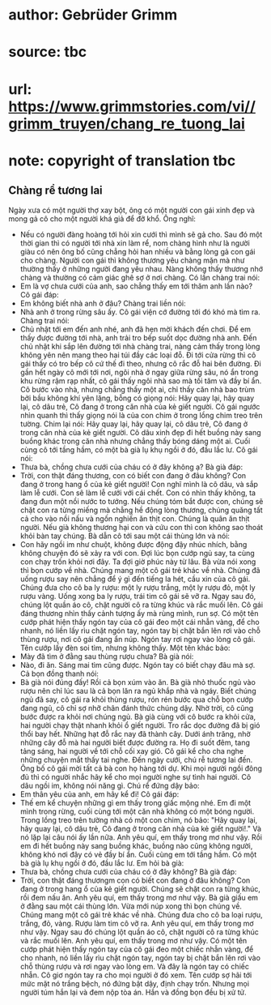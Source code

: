 # author: Gebrüder Grimm
# source: tbc
# url: https://www.grimmstories.com/vi//grimm_truyen/chang_re_tuong_lai
# note: copyright of translation tbc

## Chàng rể tương lai 

Ngày xưa có một người thợ xay bột, ông có một người con gái xinh đẹp và
mong gả cô cho một người khá giả để đỡ khổ. Ông nghĩ:
- Nếu có người đàng hoàng tới hỏi xin cưới thì mình sẽ gả cho.
Sau đó một thời gian thì có người tới nhà xin làm rể, nom chàng hình như
là người giàu có nên ông bố cũng chẳng hỏi han nhiều và bằng lòng gả con
gái cho chàng.
Người con gái thì không thương yêu chàng mặn mà như thường thấy ở những
người đang yêu nhau. Nàng không thấy thương nhớ chàng và thường có cảm
giác ghê sợ ở nơi chàng. Có lần chàng trai nói:
- Em là vợ chưa cưới của anh, sao chẳng thấy em tới thăm anh lần nào?
Cô gái đáp:
- Em không biết nhà anh ở đâu?
Chàng trai liền nói:
- Nhà anh ở trong rừng sâu ấy.
Cô gái viện cớ đường tới đó khó mà tìm ra. Chàng trai nói:
- Chủ nhật tới em đến anh nhé, anh đã hẹn mời khách đến chơi. Để em thấy
được đường tới nhà, anh trải tro bếp suốt dọc đường nhà anh.
Đến chủ nhật khi sắp lên đường tới nhà chàng trai, nàng cảm thấy trong
lòng không yên nên mang theo hai túi đầy các loại đỗ. Đi tới cửa rừng
thì cô gái thấy có tro bếp cô cứ thế đi theo, nhưng cô rắc đỗ hai bên
đường. Đi gần hết ngày cô mới tới nơi, ngôi nhà ở ngay giữa rừng sâu, nó
ẩn trong khu rừng rậm rạp nhất, cô gái thấy ngôi nhà sao mà tối tăm và
đầy bí ẩn.
Cô bước vào nhà, nhưng chẳng thấy một ai, chỉ thấy căn nhà bao trùm bởi
bầu không khí yên lặng, bỗng có giọng nói:
Hãy quay lại, hãy quay lại, cô dâu trẻ,
Cô đang ở trong căn nhà của kẻ giết người.
Cô gái ngước nhìn quanh thì thấy giọng nói là của con chim ở trong lồng
chim treo trên tường. Chim lại nói:
Hãy quay lại, hãy quay lại, cô dâu trẻ,
Cô đang ở trong căn nhà của kẻ giết người.
Cô dâu xinh đẹp đi hết buồng này sang buồng khác trong căn nhà nhưng
chẳng thấy bóng dáng một ai. Cuối cùng cô tới tầng hầm, có một bà già lụ
khụ ngồi ở đó, đầu lắc lư.
Cô gái nói:
- Thưa bà, chồng chưa cưới của cháu có ở đây không ạ?
Bà già đáp:
- Trời, con thật đáng thương, con có biết con đang ở đâu không? Con đang
ở trong hang ổ của kẻ giết người! Con nghĩ mình là cô dâu, và sắp làm lễ
cưới. Con sẽ làm lễ cưới với cái chết. Con có nhìn thấy không, ta đang
đun một nồi nước to tướng. Nếu chúng tóm bắt được con, chúng sẽ chặt con
ra từng miếng mà chẳng hề động lòng thương, chúng quăng tất cả cho vào
nồi nấu và ngốn nghiến ăn thịt con. Chúng là quân ăn thịt người. Nếu già
không thương hại con và cứu con thì con không sao thoát khỏi bàn tay
chúng.
Bà dẫn cô tới sau một cái thùng lớn và nói:
- Con hãy ngồi im như chuột, không được động đậy nhúc nhích, bằng không
chuyện đó sẽ xảy ra với con. Đợi lúc bọn cướp ngủ say, ta cùng con chạy
trốn khỏi nơi đây. Ta đợi giờ phúc này từ lâu.
Bà vừa nói xong thì bọn cướp về nhà. Chúng mang một cô gái trẻ khác về
nhà. Chúng đã uống rượu say nên chẳng để ý gì đến tiếng la hét, cầu xin
của cô gái. Chúng đưa cho cô ba ly rượu: một ly rượu trắng, một ly rượu
đỏ, một ly rượu vàng. Uống xong ba ly rượu, trái tim cô gái sẽ vỡ ra.
Ngay sau đó, chúng lột quần áo cô, chặt người cô ra từng khúc và rắc
muối lên. Cô gái đáng thương nhìn thấy cảnh tượng ấy mà rùng mình, run
sợ. Có một tên cướp phát hiện thấy ngón tay của cô gái đeo một cái nhẫn
vàng, để cho nhanh, nó liền lấy rìu chặt ngón tay, ngón tay bị chặt bắn
lên rơi vào chỗ thùng rượu, nơi cô gái đang ẩn núp. Ngón tay rơi ngay
vào lòng cô gái. Tên cướp lấy đèn soi tìm, nhưng không thấy. Một tên
khác bảo:
- Mày đã tìm ở đằng sau thùng rượu chưa?
Bà già nói:
- Nào, đi ăn. Sáng mai tìm cũng được. Ngón tay có biết chạy đâu mà sợ.
Cả bọn đồng thanh nói:
- Bà già nói đúng đấy!
Rồi cả bọn xúm vào ăn. Bà già nhỏ thuốc ngủ vào rượu nên chỉ lúc sau là
cả bọn lăn ra ngủ khắp nhà và ngáy.
Biết chúng ngủ đã say, cô gái ra khỏi thùng rượu, rón rén bước qua chỗ
bọn cướp đang ngủ, cô chỉ sợ nhỡ chân đánh thức chúng dậy. Nhờ trời, cô
cũng bước được ra khỏi nơi chúng ngủ. Bà già cùng với cô bước ra khỏi
cửa, hai người chạy thật nhanh khỏi ổ giết người.
Tro rắc dọc đường đã bị gió thổi bay hết. Những hạt đỗ rắc nay đã thành
cây. Dưới ánh trăng, nhờ những cây đỗ mà hai người biết được đường ra.
Họ đi suốt đêm, tang tảng sáng, hai người về tới chỗ cối xay gió. Cô gái
kể cho cha nghe những chuyện mắt thấy tai nghe.
Đến ngày cưới, chú rễ tương lai đến. Ông bố cô gái mời tất cả bà con họ
hàng tới dự.
Khi mọi người ngồi đông đủ thì có người nhắc hãy kể cho mọi người nghe
sự tình hai người. Cô dâu ngồi im, không nói năng gì. Chú rể đứng dậy
bảo:
- Em thân yêu của anh, em hãy kể đi!
Cô gái đáp:
- Thế em kể chuyện những gì em thấy trong giấc mộng nhé. Em đi một mình
trong rừng, cuối cùng tới một căn nhà không có một bóng người. Trong
lồng treo trên tường nhà có một con chim, nó bảo:
"Hãy quay lại, hãy quay lại, cô dâu trẻ,
Cô đang ở trong căn nhà của kẻ giết người!."
Và nó lặp lại câu nói ấy lần nữa. Anh yêu quí, em thấy trong mơ như vậy.
Rồi em đi hết buồng này sang buồng khác, buồng nào cũng không người,
không khó nơi đây có vẻ đầy bí ẩn. Cuối cùng em tới tầng hầm. Có một bà
già lụ khụ ngồi ở đó, đầu lắc lư. Em hỏi bà già:
- Thưa bà, chồng chưa cưới của cháu có ở đây không?
Bà già đáp:
- Trời, con thật đáng thươngm con có biết con đang ở đâu không? Con đang
ở trong hang ổ của kẻ giết người. Chúng sẽ chặt con ra từng khúc, rồi
đem nấu ăn.
Anh yêu quí, em thấy trong mơ như vậy. Bà già giấu em ở đằng sau một cái
thùng lớn. Vừa mới núp xong thì bọn chúng về. Chúng mang một cô gái trẻ
khác về nhà. Chúng đưa cho cô ba loại rượu, trắng, đỏ, vàng. Rượu làm
tim cô vỡ ra. Anh yêu quí, em thấy trong mơ như vậy. Ngay sau đó chúng
lột quần áo cô, chặt người cô ra từng khúc và rắc muối lên. Anh yêu quí,
em thấy trong mơ như vậy. Có một tên cướp phát hiện thấy ngón tay của cô
gái đeo một chiếc nhẫn vàng, để cho nhanh, nó liền lấy rìu chặt ngón
tay, ngón tay bị chặt bắn lên rơi vào chỗ thùng rượu và rơi ngay vào
lòng em. Và đây là ngón tay có chiếc nhẫn.
Cô giơ ngón tay ra cho mọi người ở đó xem.
Tên cướp sợ hãi tới mức mặt nó trắng bệch, nó đứng bật dậy, định chạy
trốn. Nhưng mọi người túm hắn lại và đem nộp tòa án. Hắn và đồng bọn đều
bị xử tử.
